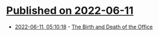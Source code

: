 # [Published on 2022-06-11](index.md)

* [2022-06-11, 05:10:18](https://news.ycombinator.com/item?id=31702105) - [The Birth and Death of the Office](https://www.historytoday.com/archive/history-matters/birth-and-death-office)
